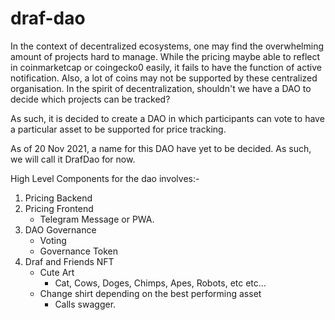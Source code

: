 # draf-dao

In the context of decentralized ecosystems, one may find the overwhelming amount of projects hard to manage. While the pricing maybe able to reflect in coinmarketcap or coingecko0 easily, it fails to have the function of active notification. Also, a lot of coins may not be supported by these centralized organisation. In the spirit of decentralization, shouldn't we have a DAO to decide which projects can be tracked?

As such, it is decided to create a DAO in which participants can vote to have a particular asset to be supported for price tracking. 

As of 20 Nov 2021, a name for this DAO have yet to be decided. As such, we will call it DrafDao for now.

High Level Components for the dao involves:-

1) Pricing Backend
2) Pricing Frontend
    - Telegram Message or PWA.
3) DAO Governance
    - Voting
    - Governance Token
4)  Draf and Friends NFT
    - Cute Art
        - Cat, Cows, Doges, Chimps, Apes, Robots, etc etc...
    - Change shirt depending on the best performing asset
        - Calls swagger.
